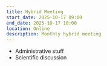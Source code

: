 ```yaml
---
title: Hybrid Meeting
start_date: 2025-10-17 09:00
end_date: 2025-10-17 10:00
location: Online
description: Monthly hybrid meeting
---
```


* Administrative stuff
* Scientific discussion
